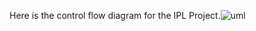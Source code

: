 Here is the control flow diagram for the IPL Project.![uml](https://user-images.githubusercontent.com/80070656/132262494-6447c016-406e-4f24-ae82-ac18b89b45d2.png)
